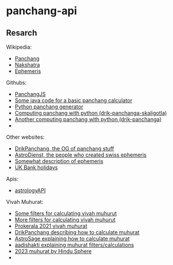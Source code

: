 # panchang-api

## Resarch

Wikipedia:
- [Panchang](https://en.wikipedia.org/wiki/Panchangam)
- [Nakshatra](https://en.wikipedia.org/wiki/Nakshatra)
- [Ephemeris](https://en.wikipedia.org/wiki/Ephemeris)

Githubs:
- [PanchangJS](https://github.com/schenna/panchangJS)
- [Some java code for a basic panchang calculator](https://github.com/jeevika117/astrology/blob/master/src/jyotish/main/calc/PanchangBasicsCalculator.java)
- [Python panchang generator](https://github.com/karthikraman/panchangam)
- [Computing panchang with python (drik-panchanga-skaligotla)](https://github.com/rahulyhg/drik-panchanga-skaligotla)
- [Another computing panchang with python (drik-panchanga)](https://github.com/webresh/drik-panchanga)
- 

Other websites:
- [DrikPanchang, the OG of panchang stuff](https://www.drikpanchang.com)
- [AstroDienst, the people who created swiss ephemeris](https://www.astro.com/swisseph/swepha_e.htm)
- [Somewhat description of ephemeris](https://sckool.org/swiss-ephemeris-4-computer-ephemeris-for-developers-of-astrolo.html?page=3)
- [UK Bank holidays](https://www.gov.uk/bank-holidays)

Apis:
- [astrologyAPI](https://astrologyapi.com/docs/api-ref/15/basic_panchang)

Vivah Muhurat:
- [Some filters for calculating vivah muhurut](https://astroask.com/shubh-muhurat-for-marriage-in-vedic-astrology/)
- [More filters for calculating vivah muhurut](https://www.astrogle.com/astrology/marriage-muhurtham-rules.html)
- [Prokerala 2021 vivah muhurat](https://www.prokerala.com/astrology/muhurat/marriage-muhurat-2021.php)
- [DrikPanchang describing how to calculate muhurat](https://www.drikpanchang.com/shubh-dates/info/choosing-auspicious-marriage-date.html)
- [AstroSage explaining how to calculate muhurat](https://www.astrosage.com/muhurat/)
- [aadishakti explaining muhurat filters/calculations](https://aadishakti.co/how-hindu-marriage-dates-are-calculated/)
- [2023 muhurat by Hindu Sphere](http://hindusphere.com/hindu-marriage-dates-2023-auspicious-hindu-wedding-dates-2023/)
- 
